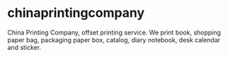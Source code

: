 # chinaprintingcompany
China Printing Company, offset printing service. We print book, shopping paper bag, packaging paper box, catalog, diary notebook, desk calendar and sticker.
